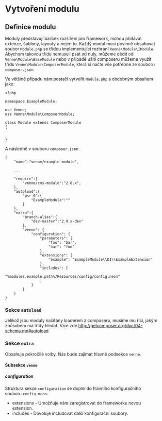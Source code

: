 # Vytvoření modulu

## Definice modulu

Moduly představují balíček rozšíření pro framework, mohou přidávat extenze, šablony, layouty a nejen to. Každý modul musí povinně obsahovat soubor `Module.php` se třídou implementující rozhraní `Venne\Module\IModule`. Abychom takovou třídu nemuseli psát od nuly, můžeme dědit od `Venne\Module\BaseModule` nebo v případě užití composeru můžeme využít třídu `Venne\Module\ComposerModule`, která si načte vše potřebné ze souboru `composer.json`.

Ve většině případu nám postačí vytvořit `Module.php` s obdobným obsahem jako:

	<?php

	namespace ExampleModule;

	use Venne;
	use Venne\Module\ComposerModule;

	class Module extends ComposerModule
	{


	}

A následně v souboru `composer.json`:

	{
		"name":"venne/example-module",

		...

		"require":{
			"venne/cms-module":"2.0.x",
		},
		"autoload":{
			"psr-0":{
				"ExampleModule":""
			}
		},
		"extra":{
			"branch-alias":{
				"dev-master":"2.0.x-dev"
			},
			"venne": {
				"configuration": {
					"parameters": {
						"foo": "bar",
						"bar": "foo"
					},
					"extensions": {
						"example": "ExampleModule\\DI\\ExampleExtension"
					},
					"includes": [
						"%modules.example.path%/Resources/config/config.neon"
					]
				}
			}
		}
	}

### Sekce `autoload`

Jelikož jsou moduly načítány loaderem z composeru, musíme mu říci, jakým způsobem má třídy hledat. Více zde http://getcomposer.org/doc/04-schema.md#autoload

### Sekce `extra`

Obsahuje pokročilé volby. Nás bude zajímat hlavně podsekce `venne`.

#### Subsekce `venne`

##### configuration

Struktura sekce `configuration` se doplní do hlavního konfiguračního souboru `config.neon`.

 - extensions - Umožňuje nám zaregistrovat do frameworku novou extension.
 - includes - Dovoluje includovat další konfigurační soubory.